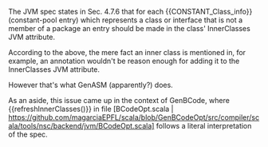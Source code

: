 The JVM spec states in Sec. 4.7.6 that for each {{CONSTANT_Class_info}} (constant-pool entry) which represents a class or interface that is not a member of a package an entry should be made in the class' InnerClasses JVM attribute.

According to the above, the mere fact an inner class is mentioned in, for example, an annotation wouldn't be reason enough for adding it to the InnerClasses JVM attribute.

However that's what GenASM (apparently?) does.

As an aside, this issue came up in the context of GenBCode, where {{refreshInnerClasses()}} in file [BCodeOpt.scala | https://github.com/magarciaEPFL/scala/blob/GenBCodeOpt/src/compiler/scala/tools/nsc/backend/jvm/BCodeOpt.scala] follows a literal interpretation of the spec.


